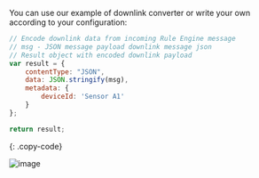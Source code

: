 You can use our example of downlink converter or write your own according to your configuration:

```javascript
// Encode downlink data from incoming Rule Engine message
// msg - JSON message payload downlink message json
// Result object with encoded downlink payload
var result = {
    contentType: "JSON",
    data: JSON.stringify(msg),
    metadata: {
        deviceId: 'Sensor A1'
    }
};

return result;
```
{: .copy-code}

![image](https://img.tbqa.cloud/user-guide/integrations/azure-service-bus/azure-service-bus-integration-create-downlink-converter-java-1-pe.png)